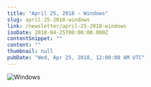 ```yaml
---
title: "April 25, 2018 - Windows"
slug: april-25-2018-windows
link: /newsletter/april-25-2018-windows
isoDate: 2018-04-25T00:00:00.000Z
contentSnippet: ""
content: ""
thumbnail: null
pubDate: "Wed, Apr 25, 2018, 12:00:00 AM UTC"
---
```


![Windows](https://abouthalf.com/cdn-cgi/imagedelivery/oZs0WTb3giZ46YUUQdHDjQ/402dd473-5863-4c60-f06b-e181692d2400/width=1200,format=auto "Windows")
